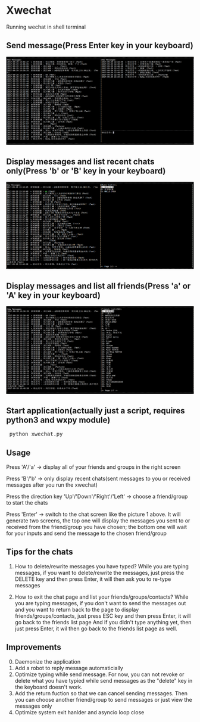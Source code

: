 # Xwechat
Running wechat in shell terminal

## Send message(Press Enter key in your keyboard)
![image](https://github.com/MrDreamerSang/Xwechat/blob/master/xwx11.PNG)

## Display messages and list recent chats only(Press 'b' or 'B' key in your keyboard)
![image](https://github.com/MrDreamerSang/Xwechat/blob/master/xwx12.PNG)

## Display messages and list all friends(Press 'a' or 'A' key in your keyboard)
![image](https://github.com/MrDreamerSang/Xwechat/blob/master/xwx13.PNG)


## Start application(actually just a script, requires python3 and wxpy module)
<pre> python xwechat.py </pre>


## Usage
Press 'A'/'a'  ->  display all of your friends and groups in the right screen

Press 'B'/'b'  ->  only display recent chats(sent messages to you or received messages after you run the xwechat)

Press the direction key 'Up'/'Down'/'Right'/'Left'  ->  choose a friend/group to start the chats

Press 'Enter'  ->  switch to the chat screen like the picture 1 above. It will generate two screens, the top one will display the messages you sent to or received from the friend/group you have chosen; the bottom one will wait for your inputs and send the message to the chosen friend/group

## Tips for the chats
1. How to delete/rewrite messages you have typed?
  While you are typing messages, if you want to delete/rewrite the messages, just press the DELETE key and then press Enter, it will then ask you to re-type messages

2. How to exit the chat page and list your friends/groups/contacts?
  While you are typing messages, if you don't want to send the messages out and you want to return back to the page to display friends/groups/contacts, just press ESC key and then press Enter, it will go back to the friends list page
  And if you didn't type anything yet, then just press Enter, it wil then go back to the friends list page as well.

## Improvements
0. Daemonize the application
1. Add a robot to reply message automaticially
2. Optimize typing while send message. For now, you can not revoke or delete what you have typied while send messages as the "delete" key in the keyboard doesn't work. 
3. Add the return fuction so that we can cancel sending messages. Then you can choose another friend/group to send messages or just view the messages only
4. Optimize system exit hanlder and asyncio loop close
